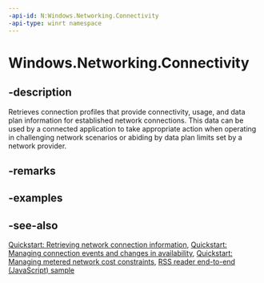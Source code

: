 ```yaml
---
-api-id: N:Windows.Networking.Connectivity
-api-type: winrt namespace
---
```


# Windows.Networking.Connectivity

## -description

Retrieves connection profiles that provide connectivity, usage, and data plan information for established network connections. This data can be used by a connected application to take appropriate action when operating in challenging network scenarios or abiding by data plan limits set by a network provider.

## -remarks

## -examples

## -see-also

[Quickstart: Retrieving network connection information](/previous-versions/windows/apps/hh452990(v=win.10)), [Quickstart: Managing connection events and changes in availability](/previous-versions/windows/apps/hh700376(v=win.10)), [Quickstart: Managing metered network cost constraints](/previous-versions/windows/apps/hh750310(v=win.10)), [RSS reader end-to-end (JavaScript) sample](https://github.com/microsoft/Windows-universal-samples/tree/main/archived/FeedReader)
